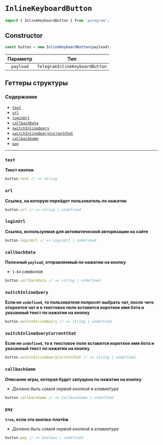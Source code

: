 # `InlineKeyboardButton`

```ts
import { InlineKeyboardButton } from 'puregram';
```

## Constructor

```ts
const button = new InlineKeyboardButton(payload);
```

| Параметр  |              Тип               |
| :-------: | :----------------------------: |
| `payload` | `TelegramInlineKeyboardButton` |

## Геттеры структуры

### Содержание

* [`text`](#text)
* [`url`](#url)
* [`loginUrl`](#loginurl)
* [`callbackData`](#callbackdata)
* [`switchInlineQuery`](#switchinlinequery)
* [`switchInlineQueryCurrentChat`](#switchinlinequerycurrentchat)
* [`callbackGame`](#callbackgame)
* [`pay`](#pay)

---

### `text`

**Текст кнопки**

```ts
button.text // => string
```

### `url`

**Ссылка, на которую перейдет пользователь по нажатии**

```ts
button.url // => string | undefined
```

### `loginUrl`

**Ссылка, используемая для автоматической авторизации на сайте**

```ts
button.loginUrl // => LoginUrl | undefined
```

### `callbackData`

**Полезный `payload`, отправляемый по нажатии на кнопку**

* _`1-64` символов_

```ts
button.callbackData // => string | undefined
```

### `switchInlineQuery`

**Если не `undefined`, то пользователя попросят выбрать чат, после чего откроется чат и в текстовое поле вставится короткое имя бота и указанный текст по нажатии на кнопку**

```ts
button.switchInlineQuery // => string | undefined
```

### `switchInlineQueryCurrentChat`

**Если не `undefined`, то в текстовое поле вставится короткое имя бота и указанный текст по нажатии на кнопку**

```ts
button.switchInlineQueryCurrentChat // => string | undefined
```

### `callbackGame`

**Описание игры, которая будет запущена по нажатии на кнопку**

* _Должна быть самой первой кнопкой в клавиатуре_

```ts
button.callbackGame // => CallbackGame | undefined
```

### `pay`

**`true`, если это кнопка-платёж**

* _Должна быть самой первой кнопкой в клавиатуре_

```ts
button.pay // => boolean | undefined
```